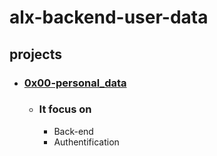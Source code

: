 # alx-backend-user-data

## projects

* ### [0x00-personal_data](./0x00-personal_data)
	* ### It focus on 
	  * Back-end
	  * Authentification
